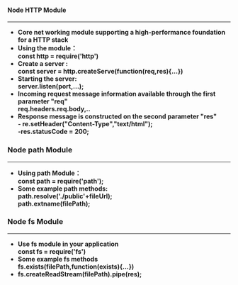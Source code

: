 #### Node HTTP Module
---
- **Core net working module supporting a high-performance foundation for a HTTP stack**
- **Using the module：<br>const http = require('http')**
- **Create a server :<br> const server = http.createServe(function(req,res){...})**
- **Starting the server:<br>server.listen(port,...);**
- **Incoming request message information available through the first parameter "req" <Br> req.headers.req.body,..**
- **Response message is constructed on the second parameter "res" <Br> - re.setHeader("Content-Type","text/html");<br>-res.statusCode = 200;**

### Node path Module
---
- **Using path Module：<Br> const path = require('path');**
- **Some example path methods:<br>path.resolve('./public'+fileUrl);<Br>path.extname(filePath);**

### Node fs Module
---
- **Use fs module in your application <br> const fs = require('fs')**
- **Some example fs methods<br>fs.exists(filePath,function(exists){...})**
- **fs.createReadStream(filePath).pipe(res);**